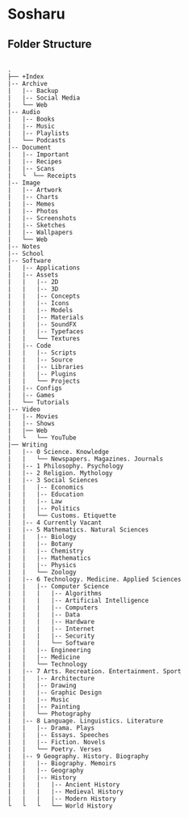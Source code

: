 # Sosharu

## Folder Structure

<pre><code>
.
├── +Index
|-- Archive
|   |-- Backup
|   |-- Social Media
|   └── Web
|-- Audio
|   |-- Books
|   |-- Music
|   |-- Playlists
|   └── Podcasts   
|-- Document
|   |-- Important
|   |-- Recipes
|   |-- Scans
|   └  └── Receipts
|-- Image
|   |-- Artwork
|   |-- Charts
|   |-- Memes
|   |-- Photos
|   |-- Screenshots
|   |-- Sketches
|   |-- Wallpapers
|   └── Web
|-- Notes
|-- School
|-- Software
|   |-- Applications
|   |-- Assets
|   |   |-- 2D
|   |   |-- 3D
|   |   |-- Concepts
|   |   |-- Icons
|   |   |-- Models
|   |   |-- Materials
|   |   |-- SoundFX
|   |   |-- Typefaces
|   |   └── Textures
|   |-- Code
|   |   |-- Scripts
|   |   |-- Source
|   |   |-- Libraries
|   |   |-- Plugins
|   |   └── Projects
|   |-- Configs
|   |-- Games
|   └── Tutorials
|-- Video
|   |-- Movies
|   |-- Shows
|   |── Web
|   └   └── YouTube
|── Writing
|   |-- 0 Science. Knowledge
|   |   └── Newspapers. Magazines. Journals
|   |-- 1 Philosophy. Psychology
|   |-- 2 Religion. Mythology
|   |-- 3 Social Sciences
|   |   |-- Economics
|   |   |-- Education
|   |   |-- Law
|   |   |-- Politics
|   |   └── Customs. Etiquette
|   |-- 4 Currently Vacant
|   |-- 5 Mathematics. Natural Sciences
|   |   |-- Biology
|   |   |-- Botany
|   |   |-- Chemistry
|   |   |-- Mathematics
|   |   |-- Physics
|   |   └── Zoology
|   |-- 6 Technology. Medicine. Applied Sciences
|   |   |-- Computer Science
|   |   |   |-- Algorithms
|   |   |   |-- Artificial Intelligence
|   |   |   |-- Computers
|   |   |   |-- Data
|   |   |   |-- Hardware
|   |   |   |-- Internet
|   |   |   |-- Security
|   |   |   └── Software
|   |   |-- Engineering
|   |   |-- Medicine
|   |   └── Technology
|   |-- 7 Arts. Recreation. Entertainment. Sport
|   |   |-- Architecture
|   |   |-- Drawing
|   |   |-- Graphic Design
|   |   |-- Music
|   |   |-- Painting
|   |   └── Photography
|   |-- 8 Language. Linguistics. Literature
|   |   |-- Drama. Plays
|   |   |-- Essays. Speeches
|   |   |-- Fiction. Novels
|   |   └── Poetry. Verses
|   |-- 9 Geography. History. Biography
|   |   |-- Biography. Memoirs
|   |   |-- Geography
|   |   |-- History
|   |   |   |-- Ancient History
|   |   |   |-- Medieval History
|   |   |   |-- Modern History
└   └   └   └── World History
</code></pre>